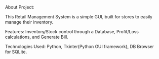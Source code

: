 About Project:

This Retail Management System is a simple GUI, built for stores to easily manage their inventory.

Features: Inventory/Stock control through a Database, Profit/Loss calculations, and Generate Bill.

Technologies Used: Python, Tkinter(Python GUI framework), DB Browser for SQLite.
